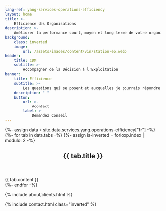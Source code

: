 ```yaml
---
lang-ref: yang-services-operations-efficiency
layout: home
title: >-
    Efficience des Organisations
description: >-
    Améliorer la performance court, moyen et long terme de votre organisation selon les axes humains, organisationnels et techniques, par une approche de management des processus (type BPM), et formaliser le tout par un tableau de bord (type BSC) vous guidera sur le chemin de la performance.
background:
    class: inverted
    image:
        url: /assets/images/content/yin/station-ep.webp
header:
    title: CDM
    subtitle: >-
        Accompagner de la Décision à l'Exploitation
banner:
    title: Efficience
    subtitle: >-
        Les questions qui se posent et auxquelles je pourrais répondre
    description: " "
    button:
        url: >-
            #contact
        label: >-
            Demandez Conseil
---
```


{%- assign data = site.data.services.yang.operations-efficiency["fr"] -%}
{%- for tab in data.tabs -%}
{%- assign is-inverted = forloop.index | modulo: 2 -%}
<section id="{{ tab.id }}" {% if is-inverted == 0 %}class="inverted"{% endif %}>
    <header class="major">
        <h2>{{ tab.title }}</h2>
    </header>
    {{ tab.content }}
</section>
{%- endfor -%}

{% include about/clients.html %}

{% include contact.html class="inverted" %}
